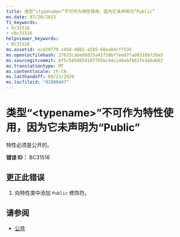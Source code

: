 ```yaml
---
title: 类型“<typename>”不可作为特性使用，因为它未声明为“Public”
ms.date: 07/20/2015
f1_keywords:
- bc31516
- vbc31516
helpviewer_keywords:
- BC31516
ms.assetid: ec659779-c850-48b5-a585-68ea84cff536
ms.openlocfilehash: 27633cabed8d33a41f58bf7eed7fa80310b720a5
ms.sourcegitcommit: bf5c5850654187705bc94cc40ebfb62fe346ab02
ms.translationtype: MT
ms.contentlocale: zh-CN
ms.lasthandoff: 09/23/2020
ms.locfileid: "91080447"
---
```

# <a name="type-typename-cannot-be-used-as-an-attribute-because-it-is-not-declared-public"></a>类型“\<typename>”不可作为特性使用，因为它未声明为“Public”

特性必须是公开的。  
  
 **错误 ID：** BC31516  
  
## <a name="to-correct-this-error"></a>更正此错误  
  
1. 向特性类中添加 `Public` 修饰符。  
  
## <a name="see-also"></a>请参阅

- [公共](../language-reference/modifiers/public.md)
